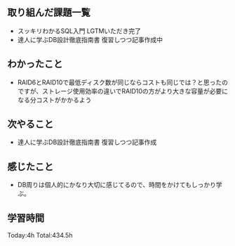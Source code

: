 ## 取り組んだ課題一覧
- スッキリわかるSQL入門 LGTMいただき完了
- 達人に学ぶDB設計徹底指南書 復習しつつ記事作成中

## わかったこと
- RAID6とRAID10で最低ディスク数が同じならコストも同じでは？と思ったのですが、ストレージ使用効率の違いでRAID10の方がより大きな容量が必要になる分コストがかかるよう
  
## 次やること
- 達人に学ぶDB設計徹底指南書 復習しつつ記事作成

## 感じたこと
- DB周りは個人的にかなり大切に感じてるので、時間をかけてもしっかり学ぶ。

## 学習時間
Today:4h
Total:434.5h
